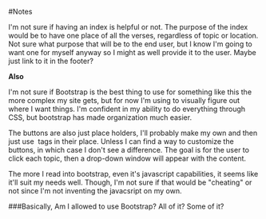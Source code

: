 #Notes

I'm not sure if having an index is helpful or not. The purpose of the index would be to have one place of all the verses, regardless of topic or location. Not sure what purpose that will be to the end user, but I know I'm going to want one for myself anyway so I might as well provide it to the user. Maybe just link to it in the footer?

**Also**

I'm not sure if Bootstrap is the best thing to use for something like this the more complex my site gets, but for now I'm using to visually figure out where I want things. I'm confident in my ability to do everything through CSS, but bootstrap has made organization much easier.

The buttons are also just place holders, I'll probably make my own and then just use <img> tags in their place. Unless I can find a way to customize the buttons, in which case I don't see a difference. The goal is for the user to click each topic, then a drop-down window will appear with the content.

The more I read into bootstrap, even it's javascript capabilities, it seems like it'll suit my needs well. Though, I'm not sure if that would be "cheating" or not since I'm not inventing the javacsript on my own. 

###Basically,
Am I allowed to use Bootstrap? All of it? Some of it?
